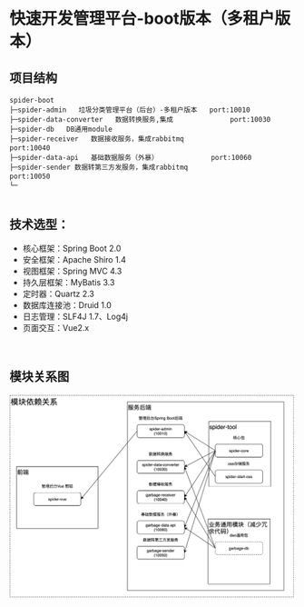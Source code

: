 # **快速开发管理平台-boot版本（多租户版本）** 

## **项目结构** 
```
spider-boot
├─spider-admin   垃圾分类管理平台（后台）-多租户版本   port:10010
├─spider-data-converter   数据转换服务,集成              port:10030
├─spider-db   DB通用module
├─spider-receiver   数据接收服务，集成rabbitmq                    port:10040
├─spider-data-api   基础数据服务（外暴）             port:10060
├─spider-sender 数据转第三方发服务，集成rabbitmq                 port:10050
└─


```

## **技术选型：** 
- 核心框架：Spring Boot 2.0
- 安全框架：Apache Shiro 1.4
- 视图框架：Spring MVC 4.3
- 持久层框架：MyBatis 3.3
- 定时器：Quartz 2.3
- 数据库连接池：Druid 1.0
- 日志管理：SLF4J 1.7、Log4j
- 页面交互：Vue2.x 
<br> 
  

## **模块关系图**
![模块关系图.png](doc/pics/架构设计-模块关系图.png)